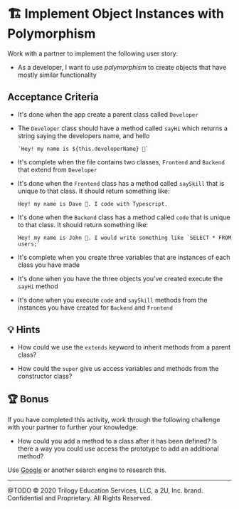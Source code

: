 # 🏗️ Implement Object Instances with Polymorphism

Work with a partner to implement the following user story:

* As a developer, I want to use *polymorphism* to create objects that have mostly similar functionality

## Acceptance Criteria

* It's done when the app create a parent class called `Developer`
* The `Developer` class should have a method called `sayHi` which returns a string saying the developers name, and hello

    ```
    `Hey! my name is ${this.developerName} 👋`
    ```

* It's complete when the file contains two classes, `Frontend` and `Backend` that extend from `Developer`
* It's done when the `Frontend` class has a method called `saySkill` that is unique to that class. It should return something like:
    ```
    Hey! my name is Dave 👋. I code with Typescript.
    ```
* It's done when the `Backend` class has a method called `code` that is unique to that class. It should return something like:
    ```
    Hey! my name is John 👋. I would write something like `SELECT * FROM users;`
    ```
* It's complete when you create three variables that are instances of each class you have made
* It's done when you have the three objects you've created execute the `sayHi` method
* It's done when you execute `code` and `saySkill` methods from the instances you have created for `Backend` and `Frontend`

## 💡 Hints

* How could we use the `extends` keyword to inherit methods from a parent class?

* How could the `super` give us access variables and methods from the constructor class?


## 🏆 Bonus

If you have completed this activity, work through the following challenge with your partner to further your knowledge:

* How could you add a method to a class after it has been defined? Is there a way you could use access the prototype to add an additional method?

Use [Google](https://www.google.com) or another search engine to research this.

---
@TODO © 2020 Trilogy Education Services, LLC, a 2U, Inc. brand. Confidential and Proprietary. All Rights Reserved.